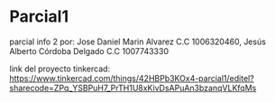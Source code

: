 # Parcial1
parcial info 2 por: Jose Daniel Marin Alvarez C.C 1006320460, Jesús Alberto Córdoba Delgado C.C 1007743330 


link del proyecto tinkercad: https://www.tinkercad.com/things/42HBPb3KOx4-parcial1/editel?sharecode=ZPq_YSBPuH7_PrTH1U8xKivDsAPuAn3bzanqVLKfqMs

